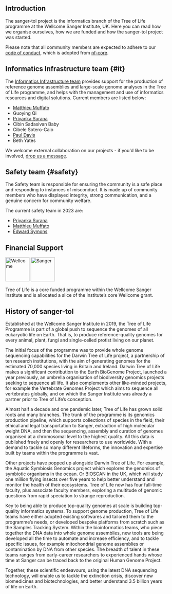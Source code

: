 ## Introduction

The sanger-tol project is the informatics branch of the Tree of Life programme at the Wellcome Sanger Institute, UK.
Here you can read how we organise ourselves, how we are funded and how the sanger-tol project was started.

Please note that all community members are expected to adhere to our [code of conduct](/code_of_conduct), which is adopted from [nf-core](https://nf-co.re).

## Informatics Infrastructure team {#it}

The [Informatics Infrastructure team](/it) provides support for the production of reference genome assemblies and large-scale genome analyses in the Tree of Life programme, and helps with the management and use of informatics resources and digital solutions. Current members are listed below:

- [Matthieu Muffato](/it#matthieu-muffato)
- Guoying Qi
- [Priyanka Surana](/it#priyanka-surana)
- Cibin Sadasivan Baby
- Cibele Sotero-Caio
- [Paul Davis](/it#paul-davis)
- Beth Yates

We welcome external collaboration on our projects - if you'd like to be involved, [drop us a message](https://github.com/sanger-tol/pipelines-website/issues/new?assignees=priyanka-surana%2Cmuffato&labels=connect&projects=&template=contact_us.yaml&title=%5BContact+Us%5D%3A+).

## Safety team {#safety}

The Safety team is responsible for ensuring the community is a safe place and responding to instances of misconduct. It is made up of community members who have displayed integrity, strong communication, and a genuine concern for community welfare.

The current safety team in 2023 are:

- [Priyanka Surana](mailto:ps22@sanger.ac.uk)
- [Matthieu Muffato](mailto:mm49@sanger.ac.uk)
- [Edward Symons](mailto:es13@sanger.ac.uk)

## Financial Support

<img src="/assets/img/contributors-colour/wellcome.png" alt="Wellcome" height=75px class="float-end darkmode-image me-5 mb-5 ms-3">
<img src="/assets/img/contributors-colour/sanger.svg" alt="Sanger" height=75px class="float-end darkmode-image me-5 mb-5 ms-3">

Tree of Life is a core funded programme within the Wellcome Sanger Institute and is allocated a slice of the Institute’s core Wellcome grant.

## History of sanger-tol

Established at the Wellcome Sanger Institute in 2019, the Tree of Life Programme is part of a global push to sequence the genomes of all eukaryotic life on Earth. That is, to produce reference-quality genomes for every animal, plant, fungi and single-celled protist living on our planet. 

The initial focus of the programme was to provide whole genome sequencing capabilities for the Darwin Tree of Life project, a partnership of ten research institutions, with the aim of generating genomes for the estimated 70,000 species living in Britain and Ireland. Darwin Tree of Life makes a significant contribution to the Earth BioGenome Project, launched a year previously, an umbrella organisation of biodiversity genomics projects seeking to sequence all life. It also complements other like-minded projects, for example the Vertebrate Genomes Project which aims to sequence all vertebrates globally, and on which the Sanger Institute was already a partner prior to Tree of Life’s conception.

Almost half a decade and one pandemic later, Tree of Life has grown solid roots and many branches. The trunk of the programme is its genomics production pipeline, which supports collections of species in the field, their ethical and legal transportation to Sanger, extraction of high molecular weight DNA, and then the sequencing, assembly and curation of genomes organised at a chromosomal level to the highest quality. All this data is published freely and openly for researchers to use worldwide. With a demand to tackle so many different lifeforms, the innovation and expertise built by teams within the programme is vast.

Other projects have popped up alongside Darwin Tree of Life. For example, the Aquatic Symbiosis Genomics project which explores the genomics of symbiotic organisms in the ocean. Or BIOSCAN in the UK, which will study one million flying insects over five years to help better understand and monitor the health of their ecosystems. Tree of Life now has four full-time faculty, plus associate faculty members, exploring a multitude of genomic questions from rapid speciation to strange reproduction. 

Key to being able to produce top-quality genomes at scale is building top-quality informatics systems. To support genome production, Tree of Life teams have either adopted existing softwares and tailored them to the programme’s needs, or developed bespoke platforms from scratch such as the Samples Tracking System. Within the bioinformatics teams, who piece together the DNA data into whole genome assemblies, new tools are being developed all the time to automate and increase efficiency, and to tackle specific issues, for example mitochondrial genome assemblies or contamination by DNA from other species. The breadth of talent in these teams ranges from early-career researchers to experienced hands whose time at Sanger can be traced back to the original Human Genome Project.

Together, these scientific endeavours, using the latest DNA sequencing technology, will enable us to tackle the extinction crisis, discover new biomedicines and biotechnologies, and better understand 3.5 billion years of life on Earth.
